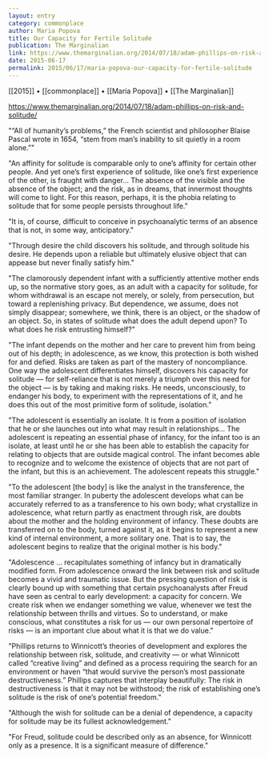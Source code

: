 ```yaml
---
layout: entry
category: commonplace
author: Maria Popova
title: Our Capacity for Fertile Solitude
publication: The Marginalian
link: https://www.themarginalian.org/2014/07/18/adam-phillips-on-risk-and-solitude/
date: 2015-06-17
permalink: 2015/06/17/maria-popova-our-capacity-for-fertile-solitude
---
```


[[2015]] • [[commonplace]] • [[Maria Popova]] • [[The Marginalian]] 

https://www.themarginalian.org/2014/07/18/adam-phillips-on-risk-and-solitude/

"“All of humanity’s problems,” the French scientist and philosopher Blaise Pascal wrote in 1654, “stem from man’s inability to sit quietly in a room alone.”"

"An affinity for solitude is comparable only to one’s affinity for certain other people. And yet one’s first experience of solitude, like one’s first experience of the other, is fraught with danger… The absence of the visible and the absence of the object; and the risk, as in dreams, that innermost thoughts will come to light. For this reason, perhaps, it is the phobia relating to solitude that for some people persists throughout life."

"It is, of course, difficult to conceive in psychoanalytic terms of an absence that is not, in some way, anticipatory."

"Through desire the child discovers his solitude, and through solitude his desire. He depends upon a reliable but ultimately elusive object that can appease but never finally satisfy him."

"The clamorously dependent infant with a sufficiently attentive mother ends up, so the normative story goes, as an adult with a capacity for solitude, for whom withdrawal is an escape not merely, or solely, from persecution, but toward a replenishing privacy. But dependence, we assume, does not simply disappear; somewhere, we think, there is an object, or the shadow of an object. So, in states of solitude what does the adult depend upon? To what does he risk entrusting himself?"

"The infant depends on the mother and her care to prevent him from being out of his depth; in adolescence, as we know, this protection is both wished for and defied. Risks are taken as part of the mastery of noncompliance. One way the adolescent differentiates himself, discovers his capacity for solitude — for self-reliance that is not merely a triumph over this need for the object — is by taking and making risks. He needs, unconsciously, to endanger his body, to experiment with the representations of it, and he does this out of the most primitive form of solitude, isolation."

"The adolescent is essentially an isolate. It is from a position of isolation that he or she launches out into what may result in relationships… The adolescent is repeating an essential phase of infancy, for the infant too is an isolate, at least until he or she has been able to establish the capacity for relating to objects that are outside magical control. The infant becomes able to recognize and to welcome the existence of objects that are not part of the infant, but this is an achievement. The adolescent repeats this struggle."

"To the adolescent [the body] is like the analyst in the transference, the most familiar stranger. In puberty the adolescent develops what can be accurately referred to as a transference to his own body; what crystallize in adolescence, what return partly as enactment through risk, are doubts about the mother and the holding environment of infancy. These doubts are transferred on to the body, turned against it, as it begins to represent a new kind of internal environment, a more solitary one. That is to say, the adolescent begins to realize that the original mother is his body."

"Adolescence … recapitulates something of infancy but in dramatically modified form. From adolescence onward the link between risk and solitude becomes a vivid and traumatic issue. But the pressing question of risk is clearly bound up with something that certain psychoanalysts after Freud have seen as central to early development: a capacity for concern. We create risk when we endanger something we value, whenever we test the relationship between thrills and virtues. So to understand, or make conscious, what constitutes a risk for us — our own personal repertoire of risks — is an important clue about what it is that we do value."

"Phillips returns to Winnicott’s theories of development and explores the relationship between risk, solitude, and creativity — or what Winnicott called “creative living” and defined as a process requiring the search for an environment or haven “that would survive the person’s most passionate destructiveness.” Phillips captures that interplay beautifully: The risk in destructiveness is that it may not be withstood; the risk of establishing one’s solitude is the risk of one’s potential freedom."

"Although the wish for solitude can be a denial of dependence, a capacity for solitude may be its fullest acknowledgement."

"For Freud, solitude could be described only as an absence, for Winnicott only as a presence. It is a significant measure of difference."